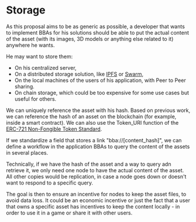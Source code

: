 # Storage

As this proposal aims to be as generic as possible, a developer that wants to implement BBAs for his solutions should be able to put the actual content of the asset (with its images, 3D models or anything else related to it) anywhere he wants.

He may want to store them:
* On his centralized server,
* On a distributed storage solution, like [IPFS](https://ipfs.io) or [Swarm](https://swarm-guide.readthedocs.io/en/latest/introduction.html),
* On the local machines of the users of his application, with Peer to Peer sharing.
* On chain storage, which could be too expensive for some use cases but useful for others.

We can uniquely reference the asset with his hash. Based on previous work, we can reference the hash of an asset on the blockchain (for example, inside a smart contract). We can also use the Token_URI function of the [ERC-721 Non-Fongible Token Standard](https://github.com/ethereum/EIPs/blob/master/EIPS/eip-721.md).

If we standardize a field that stores a link "bba://[content_hash]", we can define a workflow in the application BBAs to query the content of the assets in several places.

Technically, if we have the hash of the asset and a way to query adn retrieve it, we only need one node to have the actual content of the asset. All other copies would be replication, in case a node goes down or doesn't want to respond to a specific query.

The goal is then to ensure an incentive for nodes to keep the asset files, to avoid data loss. It could be an economic incentive or just the fact that a user that owns a specific asset has incentives to keep the content locally - in order to use it in a game or share it with other users.





